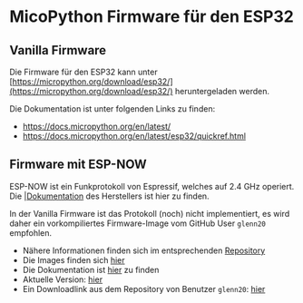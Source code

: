 # MicoPython Firmware für den ESP32

## Vanilla Firmware

Die Firmware für den ESP32 kann unter [https://micropython.org/download/esp32/](https://micropython.org/download/esp32/) heruntergeladen werden.

Die Dokumentation ist unter folgenden Links zu finden:

* https://docs.micropython.org/en/latest/
* https://docs.micropython.org/en/latest/esp32/quickref.html

## Firmware mit ESP-NOW

ESP-NOW ist ein Funkprotokoll von Espressif, welches auf 2.4 GHz operiert. Die |[Dokumentation](https://www.espressif.com/en/products/software/esp-now/overview) des Herstellers ist hier zu finden.

In der Vanilla Firmware ist das Protokoll (noch) nicht implementiert, es wird daher ein vorkompiliertes Firmware-Image vom GitHub User `glenn20` empfohlen.

* Nähere Informationen finden sich im entsprechenden [Repository](https://github.com/glenn20/micropython/tree/espnow-g20)
* Die Images finden sich [hier](https://github.com/glenn20/micropython-espnow-images)
* Die Dokumentation ist [hier](https://micropython-glenn20.readthedocs.io/en/latest/library/espnow.html) zu finden
* Aktuelle Version: [hier](https://github.com/glenn20/micropython-espnow-images/blob/main/latest)
* Ein Downloadlink aus dem Repository von Benutzer `glenn20`: [hier](https://github.com/glenn20/micropython-espnow-images/blob/main/20220709_espnow-g20-v1.19.1-espnow-6-g44f65965b/firmware-esp32-GENERIC.bin)